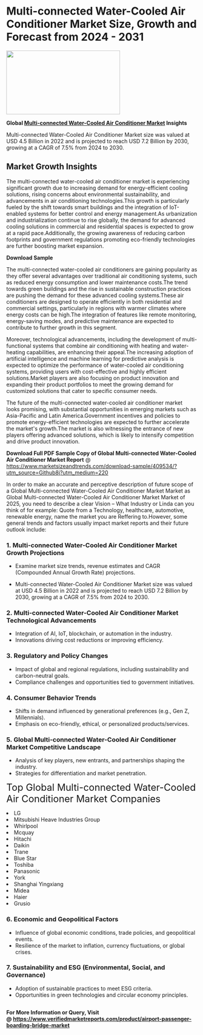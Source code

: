 <H1>Multi-connected Water-Cooled Air Conditioner Market Size, Growth and Forecast from 2024 - 2031</H1><img class="aligncenter size-medium wp-image-584254" src="https://thirdeyenews.in/wp-content/uploads/2024/09/Global-Market-Research-300x168.jpeg" alt="" width="300" height="168" /><p><strong>Global&nbsp;<a href="https://www.marketsizeandtrends.com/download-sample/409534/?utm_source=Github8j?utm_medium=220">Multi-connected Water-Cooled Air Conditioner Market</a> Insights</strong></p><p>Multi-connected Water-Cooled Air Conditioner Market size was valued at USD 4.5 Billion in 2022 and is projected to reach USD 7.2 Billion by 2030, growing at a CAGR of 7.5% from 2024 to 2030.</p><p><h2>Market Growth Insights</h2> <p>The multi-connected water-cooled air conditioner market is experiencing significant growth due to increasing demand for energy-efficient cooling solutions, rising concerns about environmental sustainability, and advancements in air conditioning technologies.This growth is particularly fueled by the shift towards smart buildings and the integration of IoT-enabled systems for better control and energy management.As urbanization and industrialization continue to rise globally, the demand for advanced cooling solutions in commercial and residential spaces is expected to grow at a rapid pace.Additionally, the growing awareness of reducing carbon footprints and government regulations promoting eco-friendly technologies are further boosting market expansion.</p> <p><strong>Download Sample</strong></p> <p>The multi-connected water-cooled air conditioners are gaining popularity as they offer several advantages over traditional air conditioning systems, such as reduced energy consumption and lower maintenance costs.The trend towards green buildings and the rise in sustainable construction practices are pushing the demand for these advanced cooling systems.These air conditioners are designed to operate efficiently in both residential and commercial settings, particularly in regions with warmer climates where energy costs can be high.The integration of features like remote monitoring, energy-saving modes, and predictive maintenance are expected to contribute to further growth in this segment.</p> <p>Moreover, technological advancements, including the development of multi-functional systems that combine air conditioning with heating and water-heating capabilities, are enhancing their appeal.The increasing adoption of artificial intelligence and machine learning for predictive analysis is expected to optimize the performance of water-cooled air conditioning systems, providing users with cost-effective and highly efficient solutions.Market players are also focusing on product innovation and expanding their product portfolios to meet the growing demand for customized solutions that cater to specific consumer needs.</p> <p>The future of the multi-connected water-cooled air conditioner market looks promising, with substantial opportunities in emerging markets such as Asia-Pacific and Latin America.Government incentives and policies to promote energy-efficient technologies are expected to further accelerate the market's growth.The market is also witnessing the entrance of new players offering advanced solutions, which is likely to intensify competition and drive product innovation.</p> <p><span class=""><strong>Download Full PDF Sample Copy of Global Multi-connected Water-Cooled Air Conditioner Market Report</strong> @ <a href="https://www.marketsizeandtrends.com/download-sample/409534/?utm_source=Github8j?utm_medium=220" target="_blank">https://www.marketsizeandtrends.com/download-sample/409534/?utm_source=Github8j?utm_medium=220</a></span></p><p>In order to make an accurate and perceptive description of future scope of a Global&nbsp;Multi-connected Water-Cooled Air Conditioner Market Market as Global&nbsp;Multi-connected Water-Cooled Air Conditioner Market Market of 2025, you need to describe a clear Vision &ndash; What Industry or Linda can you think of for example: Quote from a Technology, healthcare, automotive, renewable energy, name the market you are Reffering to.However, some general trends and factors usually impact market reports and their future outlook include:</p><h3>1.&nbsp;<strong>Multi-connected Water-Cooled Air Conditioner Market Growth Projections</strong></h3><ul><li>Examine market size trends, revenue estimates and CAGR (Compounded Annual Growth Rate) projections.</li><li><p>Multi-connected Water-Cooled Air Conditioner Market size was valued at USD 4.5 Billion in 2022 and is projected to reach USD 7.2 Billion by 2030, growing at a CAGR of 7.5% from 2024 to 2030.</p></li></ul><h3>2.&nbsp;<strong>Multi-connected Water-Cooled Air Conditioner Market Technological Advancements</strong></h3><ul><li>Integration of AI, IoT, blockchain, or automation in the industry.</li><li>Innovations driving cost reductions or improving efficiency.</li></ul><h3>3.&nbsp;<strong>Regulatory and Policy Changes</strong></h3><ul><li>Impact of global and regional regulations, including sustainability and carbon-neutral goals.</li><li>Compliance challenges and opportunities tied to government initiatives.</li></ul><h3>4.&nbsp;<strong>Consumer Behavior Trends</strong></h3><ul><li>Shifts in demand influenced by generational preferences (e.g., Gen Z, Millennials).</li><li>Emphasis on eco-friendly, ethical, or personalized products/services.</li></ul><h3>5.&nbsp;<strong>Global Multi-connected Water-Cooled Air Conditioner Market Competitive Landscape</strong></h3><ul><li>Analysis of key players, new entrants, and partnerships shaping the industry.</li><li>Strategies for differentiation and market penetration.</li></ul><p data-pm-slice="1 1 []"><span style="color: inherit; font-family: inherit; font-size: 25px;">Top Global Multi-connected Water-Cooled Air Conditioner Market Companies</span></p><div class="" data-test-id=""><p><li>LG</li><li> Mitsubishi Heave Industries Group</li><li> Whirlpool</li><li> Mcquay</li><li> Hitachi</li><li> Daikin</li><li> Trane</li><li> Blue Star</li><li> Toshiba</li><li> Panasonic</li><li> York</li><li> Shanghai Yingxiang</li><li> Midea</li><li> Haier</li><li> Grusio</li></p></div><h3>6.&nbsp;<strong>Economic and Geopolitical Factors</strong></h3><ul><li>Influence of global economic conditions, trade policies, and geopolitical events.</li><li>Resilience of the market to inflation, currency fluctuations, or global crises.</li></ul><h3>7.&nbsp;<strong>Sustainability and ESG (Environmental, Social, and Governance)</strong></h3><ul><li>Adoption of sustainable practices to meet ESG criteria.</li><li>Opportunities in green technologies and circular economy principles.</li></ul><h2><strong style="font-size: 14px;">For More Information or Query, Visit @&nbsp;</strong><a style="background-color: #ffffff; font-size: 14px;" href="https://www.marketsizeandtrends.com/report/multi-connected-water-cooled-air-conditioner-market/" target="_blank">https://www.verifiedmarketreports.com/product/airport-passenger-boarding-bridge-market</a></h2>